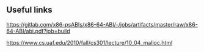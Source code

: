 ## Useful links
https://gitlab.com/x86-psABIs/x86-64-ABI/-/jobs/artifacts/master/raw/x86-64-ABI/abi.pdf?job=build

https://www.cs.uaf.edu/2010/fall/cs301/lecture/10_04_malloc.html